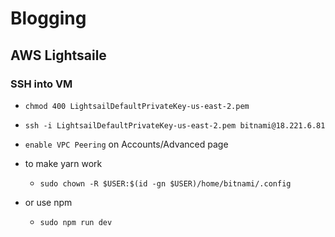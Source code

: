 # Blogging



## AWS Lightsaile
### SSH into VM
- `chmod 400 LightsailDefaultPrivateKey-us-east-2.pem`
- `ssh -i LightsailDefaultPrivateKey-us-east-2.pem bitnami@18.221.6.81`

- `enable VPC Peering` on Accounts/Advanced page
- to make yarn work
	- `sudo chown -R $USER:$(id -gn $USER)/home/bitnami/.config`
- or use npm
	- `sudo npm run dev`
